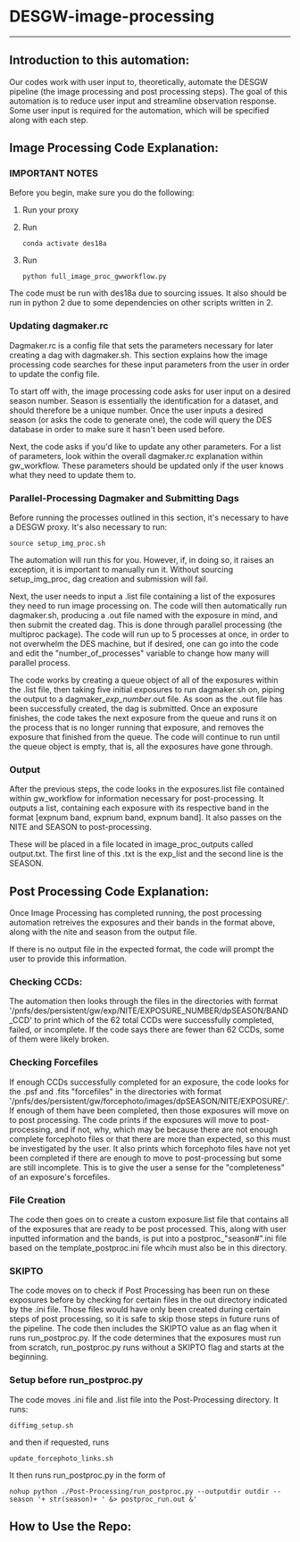 # DESGW-image-processing
---
## Introduction to this automation:
Our codes work with user input to, theoretically, automate the DESGW pipeline (the image processing and post processing steps). The goal of this automation is to reduce user input and streamline observation response. Some user input is required for the automation, which will be specified along with each step.
## Image Processing Code Explanation:
### IMPORTANT NOTES
Before you begin, make sure you do the following:

1. Run your proxy
2. Run

    ```
    conda activate des18a
    ```
3. Run

    ```
    python full_image_proc_gwworkflow.py 
    ```
The code must be run with des18a due to sourcing issues. It also should be run in python 2 due to some dependencies on other scripts written in 2. 

### Updating dagmaker.rc
Dagmaker.rc is a config file that sets the parameters necessary for later creating a dag with dagmaker.sh. This section explains how the image processing code searches for these input parameters from the user in order to update the config file. 

To start off with, the image processing code asks for user input on a desired season number. Season is essentially the identification for a dataset, and should therefore be a unique number. Once the user inputs a desired season (or asks the code to generate one), the code will query the DES database in order to make sure it hasn't been used before. 

Next, the code asks if you'd like to update any other parameters. For a list of parameters, look within the overall dagmaker.rc explanation within gw_workflow. These parameters should be updated only if the user knows what they need to update them to.

### Parallel-Processing Dagmaker and Submitting Dags
Before running the processes outlined in this section, it's necessary to have a DESGW proxy. It's also necessary to run:

    source setup_img_proc.sh
  
The automation will run this for you. However, if, in doing so, it raises an exception, it is important to manually run it. Without sourcing setup_img_proc, dag creation and submission will fail.

Next, the user needs to input a .list file containing a list of the exposures they need to run image processing on. The code will then automatically run dagmaker.sh, producing a .out file named with the exposure in mind, and then submit the created dag. This is done through parallel processing (the multiproc package). The code will run up to 5 processes at once, in order to not overwhelm the DES machine, but if desired, one can go into the code and edit the "number_of_processes" variable to change how many will parallel process. 

The code works by creating a queue object of all of the exposures within the .list file, then taking five initial exposures to run dagmaker.sh on, piping the output to a dagmaker_*exp_number*.out file. As soon as the .out file has been successfully created, the dag is submitted. Once an exposure finishes, the code takes the next exposure from the queue and runs it on the process that is no longer running that exposure, and removes the exposure that finished from the queue. The code will continue to run until the queue object is empty, that is, all the exposures have gone through. 

### Output
After the previous steps, the code looks in the exposures.list file contained within gw_workflow for information necessary for post-processing. It outputs a list, containing each exposure with its respective band in the format [expnum band, expnum band, expnum band]. It also passes on the NITE and SEASON to post-processing. 

These will be placed in a file located in image_proc_outputs called output.txt. The first line of this .txt is the exp_list and the second line is the SEASON.

## Post Processing Code Explanation:
Once Image Processing has completed running, the post processing automation retreives the exposures and their bands in the format above, along with the nite and season from the output file. 

If there is no output file in the expected format, the code will prompt the user to provide this information. 

### Checking CCDs:
The automation then looks through the files in the directories with format '/pnfs/des/persistent/gw/exp/NITE/EXPOSURE_NUMBER/dpSEASON/BAND_CCD' to print which of the 62 total CCDs were successfully completed, failed, or incomplete. If the code says there are fewer than 62 CCDs, some of them were likely broken. 

### Checking Forcefiles
If enough CCDs successfully completed for an exposure, the code looks for the .psf and .fits "forcefiles" in the directories with format '/pnfs/des/persistent/gw/forcephoto/images/dpSEASON/NITE/EXPOSURE/'. If enough of them have been completed, then those exposures will move on to post processing. The code prints if the exposures will move to post-processing, and if not, why, which may be because there are not enough complete forcephoto files or that there are more than expected, so this must be investigated by the user. It also prints which forcephoto files have not yet been completed if there are enough to move to post-processing but some are still incomplete. This is to give the user a sense for the "completeness" of an exposure's forcefiles. 

### File Creation
The code then goes on to create a custom exposure.list file that contains all of the exposures that are ready to be post processed. This, along with user inputted information and the bands, is put into a postproc_"season#".ini file based on the template_postproc.ini file whcih must also be in this directory.

### SKIPTO
The code moves on to check if Post Processing has been run on these exposures before by checking for certain files in the out directory indicated by the .ini file. Those files would have only been created during certain steps of post processing, so it is safe to skip those steps in future runs of the pipeline. The code then includes the SKIPTO value as an flag when it runs run_postproc.py. If the code determines that the exposures must run from scratch, run_postproc.py runs without a SKIPTO flag and starts at the beginning.

### Setup before run_postproc.py
The code moves .ini file and .list file into the Post-Processing directory. It runs:

    diffimg_setup.sh
    
and then if requested, runs

    update_forcephoto_links.sh

It then runs run_postproc.py in the form of

    nohup python ./Post-Processing/run_postproc.py --outputdir outdir --season '+ str(season)+ ' &> postproc_run.out &'

## How to Use the Repo:

